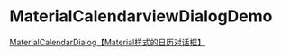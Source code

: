 # MaterialCalendarviewDialogDemo
[MaterialCalendarDialog【Material样式的日历对话框】](http://www.cnblogs.com/whycxb/p/7587067.html)
